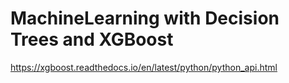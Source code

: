 # MachineLearning with Decision Trees and XGBoost

https://xgboost.readthedocs.io/en/latest/python/python_api.html

